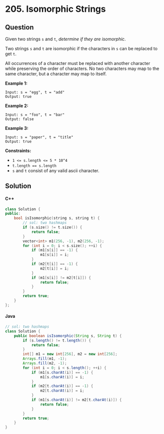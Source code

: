 # 205. Isomorphic Strings

## Question

Given two strings `s` and `t`, _determine if they are isomorphic_.

Two strings `s` and `t` are isomorphic if the characters in `s` can be replaced to get `t`.

All occurrences of a character must be replaced with another character while preserving the order of characters. No two characters may map to the same character, but a character may map to itself.

**Example 1:**

```
Input: s = "egg", t = "add"
Output: true
```

**Example 2:**

```
Input: s = "foo", t = "bar"
Output: false
```

**Example 3:**

```
Input: s = "paper", t = "title"
Output: true
```

**Constraints:**

* `1 <= s.length <= 5 * 10^4`
* `t.length == s.length`
* `s` and `t` consist of any valid ascii character.

## Solution

#### C++

```cpp
class Solution {
public:
    bool isIsomorphic(string s, string t) {
        // sol: two hashmaps
        if (s.size() != t.size()) {
            return false;
        }
        vector<int> m1(256, -1), m2(256, -1);
        for (int i = 0; i < s.size(); ++i) {
            if (m1[s[i]] == -1) {
                m1[s[i]] = i;
            }
            if (m2[t[i]] == -1) {
                m2[t[i]] = i;
            }
            if (m1[s[i]] != m2[t[i]]) {
                return false;
            }
        }
        return true;
    }
};
```

#### Java

```java
// sol: two hashmaps
class Solution {
    public boolean isIsomorphic(String s, String t) {
        if (s.length() != t.length()) {
            return false;
        }
        int[] m1 = new int[256], m2 = new int[256];
        Arrays.fill(m1, -1);
        Arrays.fill(m2, -1);
        for (int i = 0; i < s.length(); ++i) {
            if (m1[s.charAt(i)] == -1) {
                m1[s.charAt(i)] = i;
            }
            if (m2[t.charAt(i)] == -1) {
                m2[t.charAt(i)] = i;
            }
            if (m1[s.charAt(i)] != m2[t.charAt(i)]) {
                return false;
            }
        }
        return true;
    }
}
```
